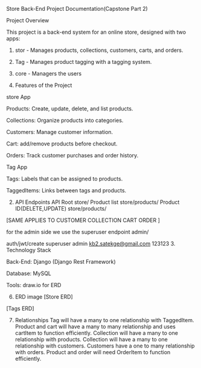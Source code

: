 Store Back-End Project Documentation(Capstone Part 2)


Project Overview


This project is a back-end system for an online store, designed with two apps:


1. stor - Manages products, collections, customers, carts, and orders.

2. Tag - Manages product tagging with a tagging system.
3. core - Managers the users








1. Features of the Project


store App


Products: Create, update, delete, and list products.


Collections: Organize products into categories.


Customers: Manage customer information.


Cart: add/remove products before checkout.


Orders: Track customer purchases and order history.




Tag App


Tags: Labels that can be assigned to products.


TaggedItems: Links between tags and products.






2. API Endpoints
API Root
store/
Product list
store/products/
Product ID(DELETE,UPDATE)
store/products/<id>

[SAME APPLIES TO
CUSTOMER
COLLECTION
CART
ORDER
]

for the admin side 
we use the superuser
endpoint
admin/

auth/jwt/create
superuser
admin
kb2.satekge@gmail.com
123123
3. Technology Stack


Back-End: Django (Django Rest Framework)


Database: MySQL


Tools: draw.io for ERD




6. ERD image
	[Store ERD]

[Tags ERD]

7. Relationships
Tag will have a many to one relationship with TaggedItem.
Product and cart will have a many to many relationship and uses cartItem to function efficiently.
Collection will have a many to one relationship with products.
Collection will have a many to one relationship with customers.
Customers have a one to many relationship with orders.
Product and order will need OrderItem to function efficiently.

